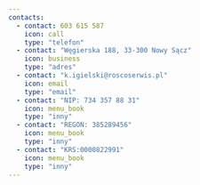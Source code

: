 ```yaml
---
contacts:
  - contact: 603 615 587
    icon: call
    type: "telefon"
  - contact: "Węgierska 188, 33-300 Nowy Sącz"
    icon: business
    type: "adres"
  - contact: "k.igielski@roscoserwis.pl"
    icon: email
    type: "email"
  - contact: "NIP: 734 357 88 31"
    icon: menu_book
    type: "inny"
  - contact: "REGON: 385289456"
    icon: menu_book
    type: "inny"
  - contact: "KRS:0000822991"
    icon: menu_book
    type: "inny"
---
```

